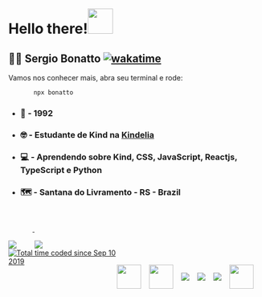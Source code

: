 <!-- 
<h2 style= "font-size: 3.125rem; color: #bd93f9; font-weight: bold; padding-top: 2rem;"> Hello there! <img src="https://dkrn4sk0rn31v.cloudfront.net/2018/05/29070459/pixelart-octocat.gif" width="50"></h2> -->

# __Hello there!__<img src="https://dkrn4sk0rn31v.cloudfront.net/2018/05/29070459/pixelart-octocat.gif" width="50">
<!-- ![capa](https://github.com/SergioBonatto/SergioBonatto/blob/master/site%20imagem.png) -->


   ## 🧔🏼 Sergio __Bonatto__ [![wakatime](https://wakatime.com/badge/user/cc1782d9-eb26-4caf-976b-edaa140896a1.svg)](https://wakatime.com/@cc1782d9-eb26-4caf-976b-edaa140896a1)
  
  Vamos nos conhecer mais, abra seu terminal e rode:
  
  ```bash
         npx bonatto
   ```

  * ### 🌠 - 1992

  * ### 🤓 - Estudante de **Kind** na [**Kindelia**](https://discord.gg/XNuGTvtt)

  * ### 💻 - Aprendendo sobre Kind, CSS, JavaScript, Reactjs, TypeScript e Python

  * ### 🗺️ - Santana do Livramento - RS - Brazil
    
    




<div style="margin-top: 3rem">
 <a href="https://github.com/anuraghazra/convoychat">
    <img align="top" style="padding-top:2rem; margin-right: 2rem" src="https://github-readme-stats.vercel.app/api/top-langs/?username=sergiobonatto&langs_count=8&theme=radical" />
  </a>
  <a href="https://github.com/anuraghazra/github-readme-stats">
    <img align="top" style="padding-top:2rem"  src="https://github-readme-stats.vercel.app/api?username=sergiobonatto&show_icons=true&theme=radical"/>
  </a>
 
</div>

<div style="justify-content: space-between; display: grid; grid-auto-flow: column;">
   <a href="https://wakatime.com/@cc1782d9-eb26-4caf-976b-edaa140896a1"><img src="https://wakatime.com/badge/user/cc1782d9-eb26-4caf-976b-edaa140896a1.svg" alt="Total time coded since Sep 10 2019" /></a>
<div style="display: flex; align-items: center;">
   <img src="https://img.icons8.com/color/50/000000/javascript--v2.png" style="padding-top:2rem; margin-right: 1rem; width: 48px; height: 48px" />
   <img src="https://img.icons8.com/color/50/000000/css3.png" style="padding-top:2rem; margin-right: 1rem; width: 48px; height: 48px"/>
   <img src="https://img.icons8.com/color/48/000000/html-5--v1.png" style="padding-top:2rem; margin-right: 1rem; max-width: 48px; max-height: 48px ">
   <img src="https://img.icons8.com/color/48/000000/python--v1.png" style="padding-top:2rem; margin-right: 1rem; max-width: 48px; max-height: 48px">
   <img src="https://img.icons8.com/color/48/000000/typescript.png" style="padding-top:2rem; margin-right: 1rem; max-width: 48px; max-height: 48px">
   <img src="https://img.icons8.com/external-tal-revivo-color-tal-revivo/48/000000/external-react-a-javascript-library-for-building-user-interfaces-logo-color-tal-revivo.png" style="padding-top:2rem; margin-right: 1rem; width: 48px; height: 48px">
</div>
</div>
